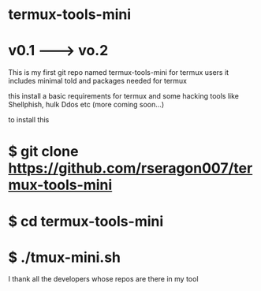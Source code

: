 # termux-tools-mini

# v0.1 ---> vo.2

This is my first git repo named termux-tools-mini for termux users it includes minimal told and packages needed for termux

this install a basic requirements for termux and some hacking tools like Shellphish, hulk Ddos etc (more coming soon...)

to install this 

# $ git clone https://github.com/rseragon007/termux-tools-mini

# $ cd termux-tools-mini

# $ ./tmux-mini.sh


I thank all the developers whose repos are there in my tool
